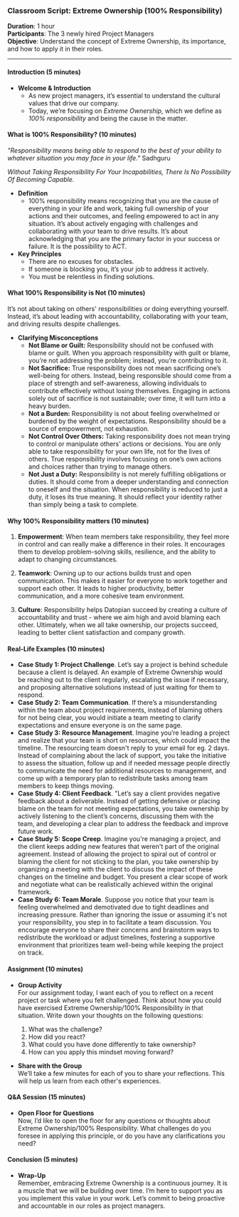 ### Classroom Script: Extreme Ownership (100% Responsibility)

**Duration**: 1 hour  
**Participants**: The 3 newly hired Project Managers  
**Objective**: Understand the concept of Extreme Ownership, its importance, and how to apply it in their roles.

---

#### Introduction (5 minutes)

- **Welcome & Introduction**  
  - As new project managers, it’s essential to understand the cultural values that drive our company.
  - Today, we’re focusing on *Extreme Ownership*, which we define as *100% responsibility* and being the cause in the matter.

#### What is 100% Responsibility? (10 minutes)

_"Responsibility means being able to respond to the best of your ability to whatever situation you may face in your life."_ Sadhguru 

_Without Taking Responsibility For Your Incapabilities, There Is No Possibility Of Becoming Capable._ 

- **Definition**  
  - 100% responsibility means recognizing that you are the cause of everything in your life and work, taking full ownership of your actions and their outcomes, and feeling empowered to act in any situation. It’s about actively engaging with challenges and collaborating with your team to drive results. It’s about acknowledging that you are the primary factor in your success or failure. It is the possibility to ACT.
- **Key Principles**  
  - There are no excuses for obstacles.
  - If someone is blocking you, it’s your job to address it actively.
  - You must be relentless in finding solutions.

#### What 100% Responsibility is Not (10 minutes)

It’s not about taking on others' responsibilities or doing everything yourself. Instead, it’s about leading with accountability, collaborating with your team, and driving results despite challenges.

- **Clarifying Misconceptions**  
  - **Not Blame or Guilt:** Responsibility should not be confused with blame or guilt. When you approach responsibility with guilt or blame, you’re not addressing the problem; instead, you’re contributing to it. 
  - **Not Sacrifice:** True responsibility does not mean sacrificing one’s well-being for others. Instead, being responsible should come from a place of strength and self-awareness, allowing individuals to contribute effectively without losing themselves. Engaging in actions solely out of sacrifice is not sustainable; over time, it will turn into a heavy burden.
  - **Not a Burden:** Responsibility is not about feeling overwhelmed or burdened by the weight of expectations. Responsibility should be a source of empowerment, not exhaustion.
  - **Not Control Over Others:** Taking responsibility does not mean trying to control or manipulate others’ actions or decisions. You are only able to take responsibility for your own life, not for the lives of others. True responsibility involves focusing on one’s own actions and choices rather than trying to manage others.
  - **Not Just a Duty:** Responsibility is not merely fulfilling obligations or duties. It should come from a deeper understanding and connection to oneself and the situation. When responsibility is reduced to just a duty, it loses its true meaning. It should reflect your identity rather than simply being a task to complete.

#### Why 100% Responsibility matters (10 minutes)

1. **Empowerment**: When team members take responsibility, they feel more in control and can really make a difference in their roles. It encourages them to develop problem-solving skills, resilience, and the ability to adapt to changing circumstances.

3. **Teamwork**: Owning up to our actions builds trust and open communication. This makes it easier for everyone to work together and support each other. It leads to higher productivity, better communication, and a more cohesive team environment.

3. **Culture**: Responsibility helps Datopian succeed by creating a culture of accountability and trust - where we aim high and avoid blaming each other. Ultimately, when we all take ownership, our projects succeed, leading to better client satisfaction and company growth.


#### Real-Life Examples (10 minutes)

- **Case Study 1: Project Challenge**. Let’s say a project is behind schedule because a client is delayed. An example of Extreme Ownership would be reaching out to the client regularly, escalating the issue if necessary, and proposing alternative solutions instead of just waiting for them to respond.
- **Case Study 2: Team Communication**. If there’s a misunderstanding within the team about project requirements, instead of blaming others for not being clear, you would initiate a team meeting to clarify expectations and ensure everyone is on the same page.
- **Case Study 3: Resource Management**. Imagine you’re leading a project and realize that your team is short on resources, which could impact the timeline. The resourcing team doesn't reply to your email for eg. 2 days. Instead of complaining about the lack of support, you take the initiative to assess the situation, follow up and if needed message people directly to communicate the need for additional resources to management, and come up with a temporary plan to redistribute tasks among team members to keep things moving.
- **Case Study 4: Client Feedback**. "Let’s say a client provides negative feedback about a deliverable. Instead of getting defensive or placing blame on the team for not meeting expectations, you take ownership by actively listening to the client’s concerns, discussing them with the team, and developing a clear plan to address the feedback and improve future work.
- **Case Study 5: Scope Creep**. Imagine you're managing a project, and the client keeps adding new features that weren't part of the original agreement. Instead of allowing the project to spiral out of control or blaming the client for not sticking to the plan, you take ownership by organizing a meeting with the client to discuss the impact of these changes on the timeline and budget. You present a clear scope of work and negotiate what can be realistically achieved within the original framework.
- **Case Study 6: Team Morale**. Suppose you notice that your team is feeling overwhelmed and demotivated due to tight deadlines and increasing pressure. Rather than ignoring the issue or assuming it's not your responsibility, you step in to facilitate a team discussion. You encourage everyone to share their concerns and brainstorm ways to redistribute the workload or adjust timelines, fostering a supportive environment that prioritizes team well-being while keeping the project on track.

#### Assignment (10 minutes)

- **Group Activity**  
  For our assignment today, I want each of you to reflect on a recent project or task where you felt challenged. Think about how you could have exercised Extreme Ownership/100% Responsibility in that situation. Write down your thoughts on the following questions:

  1. What was the challenge?
  2. How did you react?
  3. What could you have done differently to take ownership?
  4. How can you apply this mindset moving forward?

- **Share with the Group**  
  We’ll take a few minutes for each of you to share your reflections. This will help us learn from each other's experiences.

#### Q&A Session (15 minutes)

- **Open Floor for Questions**  
  Now, I’d like to open the floor for any questions or thoughts about Extreme Ownership/100% Responsibility. What challenges do you foresee in applying this principle, or do you have any clarifications you need?

#### Conclusion (5 minutes)

- **Wrap-Up**  
  Remember, embracing Extreme Ownership is a continuous journey. It is a muscle that we will be building over time.
  I’m here to support you as you implement this value in your work.
  Let’s commit to being proactive and accountable in our roles as project managers.
